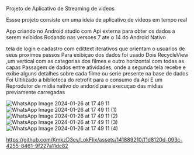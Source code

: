 Projeto de Aplicativo de Streaming de videos



Essse projeto consiste em uma ideia de aplicativo de videos em tempo real 

App criando no Android studio com Api externa para obter os dados a serem exibidos 
Rodando nas versoes 7 ate o 14 do Android Nativo 

tela de login e cadastro com edittext iterativos que orientam o usuarios de seus proximos passos
Para exibiçao dos dados foi usado Dois RecycleView ,um vertical com as categorias dos filmes
e outro horizontal com todas as capas
Passagem de dados entre atividades, onde a segunda tela recebe e exibe alguns detalhes sobre cada filme ou serie presente na base de dados
Foi Ultilizado a biblioteca do retrofit para o consumo da Api 
E um Reprodutor de midia nativo do andorid para execuçao das midias previamente carregadas





![WhatsApp Image 2024-01-26 at 17 49 11](https://github.com/KmkzD3ev/LokFlix/assets/141889210/44161bd7-85c0-4e0d-a3c1-d3bab407e4ab)
![WhatsApp Image 2024-01-26 at 17 49 11 (1)](https://github.com/KmkzD3ev/LokFlix/assets/141889210/e07c7e67-2d8b-4ee7-9080-401385aadc7d)
![WhatsApp Image 2024-01-26 at 17 49 11 (2)](https://github.com/KmkzD3ev/LokFlix/assets/141889210/8e58128d-b7da-42c3-a1f1-b304f231097f)
![WhatsApp Image 2024-01-26 at 17 49 11 (3)](https://github.com/KmkzD3ev/LokFlix/assets/141889210/8996823d-9c0b-46ec-a19f-97a8eeea7a6b)
![WhatsApp Image 2024-01-26 at 17 49 11 (4)](https://github.com/KmkzD3ev/LokFlix/assets/141889210/2297a0dd-1365-4efc-96db-508c38f08622)

https://github.com/KmkzD3ev/LokFlix/assets/141889210/f1d8120d-093c-4255-8461-9f227a11dc82


